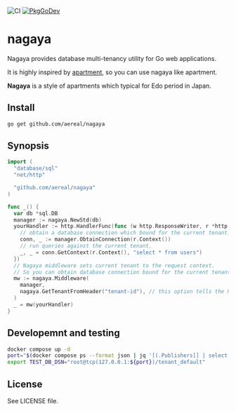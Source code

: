 ![CI][ci-status]
[![PkgGoDev][pkg-go-dev-badge]][pkg-go-dev]

# nagaya

Nagaya provides database multi-tenancy utility for Go web applications.

It is highly inspired by [apartment][], so you can use nagaya like apartment.

**Nagaya** is a style of apartments which typical for Edo period in Japan.

## Install

```sh
go get github.com/aereal/nagaya
```

## Synopsis

```go
import (
  "database/sql"
  "net/http"

  "github.com/aereal/nagaya"
)

func _() {
  var db *sql.DB
  manager := nagaya.NewStd(db)
  yourHandler := http.HandlerFunc(func (w http.ResponseWriter, r *http.Request) {
    // obtain a database connection which bound for the current tenant.
    conn, _ := manager.ObtainConnection(r.Context())
    // run queries against the current tenant.
    _, _ = conn.GetContext(r.Context(), "select * from users")
  })
  // Nagaya middleware sets current tenant to the request context.
  // So you can obtain database connection bound for the current tenant in your HTTP handler via the context.
  mw := nagaya.Middleware(
    manager,
    nagaya.GetTenantFromHeader("tenant-id"), // this option tells the Nagaya uses `tenant-id` request header value as the current tenant
  )
  _ = mw(yourHandler)
}
```

## Developemnt and testing

```sh
docker compose up -d
port="$(docker compose ps --format json | jq '[(.Publishers[] | select(.TargetPort == 3306))][0].PublishedPort')"
export TEST_DB_DSN="root@tcp(127.0.0.1:${port})/tenant_default"
```

## License

See LICENSE file.

[pkg-go-dev]: https://pkg.go.dev/github.com/aereal/nagaya
[pkg-go-dev-badge]: https://pkg.go.dev/badge/aereal/nagaya
[ci-status]: https://github.com/aereal/nagaya/workflows/CI/badge.svg?branch=main
[apartment]: https://github.com/influitive/apartment
